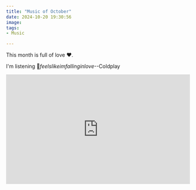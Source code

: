 ```yaml
---
title: "Music of October"
date: 2024-10-20 19:30:56
image: 
tags:
- Music

---
```


This month is full of love ❤️.

I'm listening 🎵*feelslikeimfallinginlove*--Coldplay

<iframe width="100%" height="300" src="https://www.youtube.com/embed/DylyIX9gCtA?si=mLLFwX1HPQrSIEwW&amp;controls=0" title="feelslikeimfallinginlove - Coldplay" frameborder="0" allow="accelerometer; autoplay; clipboard-write; encrypted-media; gyroscope; picture-in-picture; web-share" referrerpolicy="strict-origin-when-cross-origin" allowfullscreen></iframe>